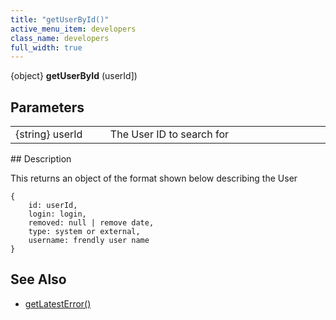 ```yaml
---
title: "getUserById()"
active_menu_item: developers
class_name: developers
full_width: true
---
```



{object} **getUserById** (userId])

## Parameters

<table>
<tr>
<td width="183">
{string} userId

</td>
<td width="15">
</td>
<td width="682">
The User ID to search for

</td>
</tr>
</table>
## Description

This returns an object of the format shown below describing the User

    {
        id: userId, 
        login: login, 
        removed: null | remove date, 
        type: system or external, 
        username: frendly user name
    }
   

## See Also

 - [getLatestError()](../../ssj-object/miscellaneous/getlatesterror)

